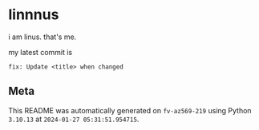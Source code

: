 # linnnus

i am linus. that's me.

my latest commit is

```
fix: Update <title> when changed
```

## Meta

This README was automatically generated on `fv-az569-219` using Python
`3.10.13` at `2024-01-27 05:31:51.954715`.
